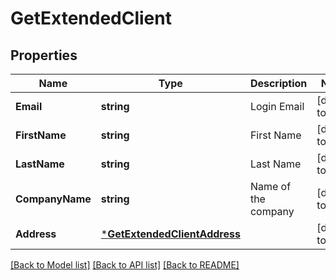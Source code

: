 # GetExtendedClient

## Properties
Name | Type | Description | Notes
------------ | ------------- | ------------- | -------------
**Email** | **string** | Login Email | [default to null]
**FirstName** | **string** | First Name | [default to null]
**LastName** | **string** | Last Name | [default to null]
**CompanyName** | **string** | Name of the company | [default to null]
**Address** | [***GetExtendedClientAddress**](getExtendedClientAddress.md) |  | [default to null]

[[Back to Model list]](../README.md#documentation-for-models) [[Back to API list]](../README.md#documentation-for-api-endpoints) [[Back to README]](../README.md)


